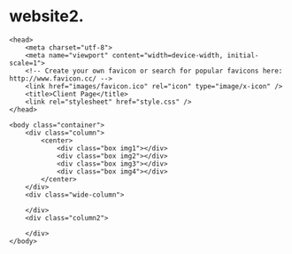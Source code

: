 # website2.
<!DOCTYPE html>
<html>

	<head>
		<meta charset="utf-8">
		<meta name="viewport" content="width=device-width, initial-scale=1">
		<!-- Create your own favicon or search for popular favicons here: http://www.favicon.cc/ -->
		<link href="images/favicon.ico" rel="icon" type="image/x-icon" />
		<title>Client Page</title>
		<link rel="stylesheet" href="style.css" />
	</head>

	<body class="container">
		<div class="column">
			<center>
				<div class="box img1"></div>
				<div class="box img2"></div>
				<div class="box img3"></div>
				<div class="box img4"></div>
			</center>
		</div>
		<div class="wide-column">
		
		</div>
		<div class="column2">
		
		</div>
	</body>
	
</html>
